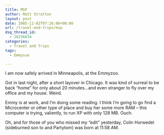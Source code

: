 ```yaml
---
title: MSP
author: Matt Stratton
layout: post
date: 2005-11-02T07:26:00+00:00
url: /travel-and-trips/msp
dsq_thread_id:
  - 28256634
categories:
  - Travel and Trips
tags:
  - Emmysue

---
```

I am now safely arrived in Minneapolis, at the Emmyzoo.

Got in last night, after a short layover in Chicago. It was kind of surreal to be back &#8220;home&#8221; for only about 20 minutes&#8230;and even stranger to fly over my office and my house. Weird.

Emmy is at work, and I&#8217;m doing some reading. I think I&#8217;m going to go find a Microcenter or other type of place and buy her some more RAM &#8211; this computer is trying, valiently, to run XP with only 128 MB. Ouch.

Oh, and for those of you who missed my &#8220;edit&#8221; yesterday, Colin Horwedel (sideburned son to and Partytom) was born at 11:58 AM.